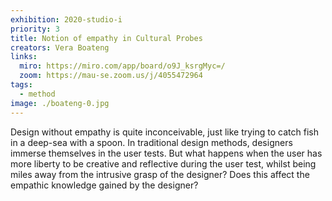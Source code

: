 ```yaml
---
exhibition: 2020-studio-i
priority: 3
title: Notion of empathy in Cultural Probes
creators: Vera Boateng
links:
  miro: https://miro.com/app/board/o9J_ksrgMyc=/
  zoom: https://mau-se.zoom.us/j/4055472964
tags:
  - method
image: ./boateng-0.jpg
---
```


Design without empathy is quite inconceivable, just like trying to catch fish in a deep-sea with a spoon. In traditional design methods, designers immerse themselves in the user tests. But what happens when the user has more liberty to be creative and reflective during the user test, whilst being miles away from the intrusive grasp of the designer? Does this affect the empathic knowledge gained by the designer?
